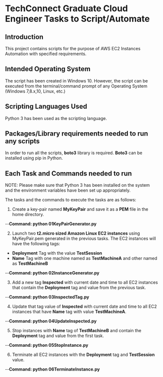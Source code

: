 TechConnect Graduate Cloud Engineer Tasks to Script/Automate
============================================================

Introduction
--------------
This project contains scripts for the purpose of AWS EC2 Instances Automation with specified requirements.


Intended Operating System
----------------------------

The script has been created in Windows 10. However, the script can be executed from the terminal/command prompt of any Operating System (Windows 7,8.x,10, Linux, etc.)

Scripting Languages Used
---------------------------

Python 3 has been used as the scripting language.

Packages/Library requirements needed to run any scripts
----------------------------------------------------------

In order to run all the scripts, **boto3** library is required. **Boto3** can be installed using pip in Python.

Each Task and Commands needed to run
---------------------------------------

NOTE: Please make sure that Python 3 has been installed on the system and the environment variables have been set up appropriately.


The tasks and the commands to execute the tasks are as follows:

1. Create a key-pair named **MyKeyPair** and save it as a **PEM** file in the home directory.

--**Command: python 01KeyPairGenerator.py**

2. Launch two **t2.micro sized Amazon Linux EC2 instances** using MyKeyPair.pem generated in the previous tasks. The EC2 instances will have the following tags:

- **Deployment** Tag with the value **TestSession**
- **Name** Tag with one machine named as **TestMachineA** and other named as **TestMachineB**

--**Command: python 02InstanceGenerator.py**

3. Add a new tag **Inspected** with current date and time to all EC2 instances that contain the **Deployment** tag and value from the previous task.

--**Command: python 03InspectedTag.py**

4. Update that tag value of **Inspected** with current date and time to all EC2 instances that have **Name** tag with value **TestMachineA**.

--**Command: python 04UpdateInspected.py**

5. Stop instances with **Name** tag of **TestMachineB** and contain the **Deployment** tag and value from the first task.

--**Command: python 05StopInstance.py**

6. Terminate all EC2 instances with the **Deployment** tag and **TestSession** value.

--**Command: python 06TerminateInstance.py**







